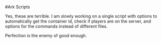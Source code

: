 #Ark Scripts

Yes, these are terrible. I am slowly working on a single script with options to automatically get the container id, check if players are on the server, and options for the commands instead of different files.

Perfection is the enemy of good enough.
